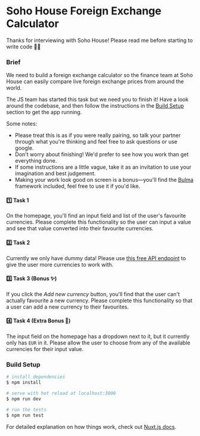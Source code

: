 # Soho House Foreign Exchange Calculator

Thanks for interviewing with Soho House! Please read me before starting to write code 🧑‍💻

### Brief

We need to build a foreign exchange calculator so the finance team at Soho House can easily compare live foreign exchange prices from around the world.

The JS team has started this task but we need you to finish it! Have a look around the codebase, and then follow the instructions in the [Build Setup](#build-setup) section to get the app running.

Some notes:

- Please treat this is as if you were really pairing, so talk your partner through what you're thinking and feel free to ask questions or use google.
- Don't worry about finishing! We'd prefer to see how you work than get everything done.
- If some instructions are a little vague, take it as an invitation to use your imagination and best judgement.
- Making your work look good on screen is a bonus—you'll find the [Bulma](https://bulma.io/documentation/) framework included, feel free to use it if you'd like.

#### 1️⃣ Task 1

On the homepage, you'll find an input field and list of the user's favourite currencies. Please complete this functionality so the user can input a value and see that value converted into their favourite currencies.

#### 2️⃣ Task 2

Currently we only have dummy data! Please use [this free API endpoint](https://exchangerate.host/) to give the user more currencies to work with.

#### 3️⃣ Task 3 (Bonus ✨)

If you click the _Add new currency_ button, you'll find that the user can't actually favourite a new currency. Please complete this functionality so that a user can add a new currency to their favourites.

#### 4️⃣ Task 4 (Extra Bonus 🚀)

The input field on the homepage has a dropdown next to it, but it currently only has `EUR` in it. Please allow the user to choose from any of the available currencies for their input value.

### Build Setup

```bash
# install dependencies
$ npm install

# serve with hot reload at localhost:3000
$ npm run dev

# run the tests
$ npm run test
```

For detailed explanation on how things work, check out [Nuxt.js docs](https://nuxtjs.org).
